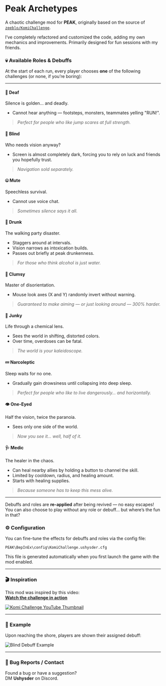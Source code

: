 ﻿# Peak Archetypes

A chaotic challenge mod for **PEAK**, originally based on the source of [`zeeblo/KomiChallenge`](https://github.com/zeeblo/KomiChallenge).

I’ve completely refactored and customized the code, adding my own mechanics and improvements. Primarily designed for fun sessions with my friends.

### 💀 Available Roles & Debuffs

At the start of each run, every player chooses **one** of the following challenges (or none, if you’re boring):  

---

#### 🙉 Deaf  
Silence is golden… and deadly.  
- Cannot hear anything — footsteps, monsters, teammates yelling "RUN!".  
> *Perfect for people who like jump scares at full strength.*  

#### 🙈 Blind  
Who needs vision anyway?  
- Screen is almost completely dark, forcing you to rely on luck and friends you hopefully trust.  
> *Navigation sold separately.*  

#### 🤐 Mute  
Speechless survival.  
- Cannot use voice chat.  
> *Sometimes silence says it all.*  

#### 🍻 Drunk  
The walking party disaster.  
- Staggers around at intervals.  
- Vision narrows as intoxication builds.  
- Passes out briefly at peak drunkenness.  
> *For those who think alcohol is just water.*  

#### 🤕 Clumsy  
Master of disorientation.
- Mouse look axes (X and Y) randomly invert without warning.  
> *Guaranteed to make aiming — or just looking around — 300% harder.*

#### 💊 Junky  
Life through a chemical lens.  
- Sees the world in shifting, distorted colors.  
- Over time, overdoses can be fatal.  
> *The world is your kaleidoscope.*  

#### 💤 Narcoleptic  
Sleep waits for no one.  
- Gradually gain drowsiness until collapsing into deep sleep.  
> *Perfect for people who like to live dangerously… and horizontally.*  

#### 👁️ One-Eyed  
Half the vision, twice the paranoia.  
- Sees only one side of the world.  
> *Now you see it… well, half of it.*  

#### 🩺 Medic
The healer in the chaos.  
- Can heal nearby allies by holding a button to channel the skill.  
- Limited by cooldown, radius, and healing amount.  
- Starts with healing supplies.  
> *Because someone has to keep this mess alive.*  

---

Debuffs and roles are **re-applied** after being revived — no easy escapes!  
You can also choose to play without any role or debuff… but where’s the fun in that?

### ⚙️ Configuration

You can fine-tune the effects for debuffs and roles via the config file:

```PEAK\BepInEx\config\KomiChallenge.ushysder.cfg```

This file is generated automatically when you first launch the game with the mod enabled.

---

### 🎬 Inspiration

This mod was inspired by this video:  
**[Watch the challenge in action](https://www.youtube.com/watch?v=MpWyEgb2c6Y)**

[![Komi Challenge YouTube Thumbnail](https://i.imgur.com/091uDgr.jpeg)](https://www.youtube.com/watch?v=MpWyEgb2c6Y)

---

### 📸 Example

Upon reaching the shore, players are shown their assigned debuff:

![Blind Debuff Example](https://i.imgur.com/BrQbmBo.png)

---

### 🐛 Bug Reports / Contact

Found a bug or have a suggestion?  
DM **Ushysder** on Discord.
